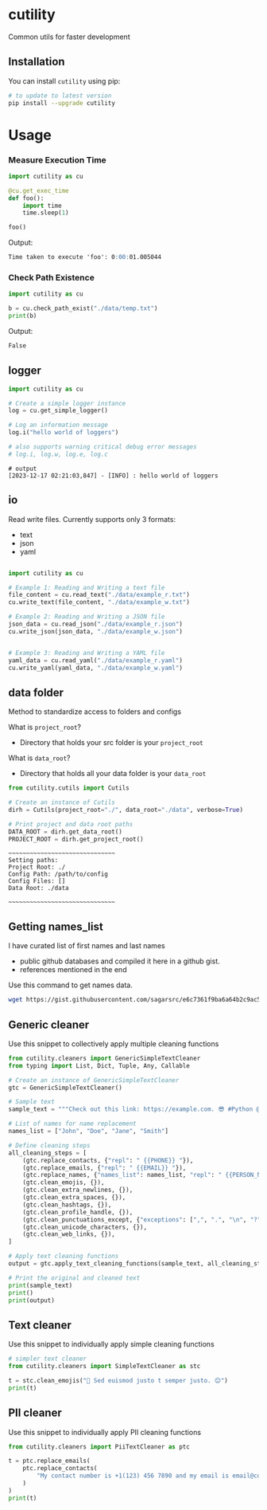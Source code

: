 # cutility

Common utils for faster development

## Installation

You can install `cutility` using pip:

```bash
# to update to latest version
pip install --upgrade cutility
```

# Usage

### Measure Execution Time

```python
import cutility as cu

@cu.get_exec_time
def foo():
    import time
    time.sleep(1)

foo()
```

Output:

```markdown
Time taken to execute 'foo': 0:00:01.005044
```

### Check Path Existence

```python
import cutility as cu

b = cu.check_path_exist("./data/temp.txt")
print(b)
```

Output:

```markdown
False
```

## logger

```python
import cutility as cu

# Create a simple logger instance
log = cu.get_simple_logger()

# Log an information message
log.i("hello world of loggers")

# also supports warning critical debug error messages
# log.i, log.w, log.e, log.c
```

```log
# output
[2023-12-17 02:21:03,847] - [INFO] : hello world of loggers
```

## io

Read write files. Currently supports only 3 formats:

- text
- json
- yaml

```python

import cutility as cu

# Example 1: Reading and Writing a text file
file_content = cu.read_text("./data/example_r.txt")
cu.write_text(file_content, "./data/example_w.txt")

# Example 2: Reading and Writing a JSON file
json_data = cu.read_json("./data/example_r.json")
cu.write_json(json_data, "./data/example_w.json")


# Example 3: Reading and Writing a YAML file
yaml_data = cu.read_yaml("./data/example_r.yaml")
cu.write_yaml(yaml_data, "./data/example_w.yaml")
```

## data folder

Method to standardize access to folders and configs

What is `project_root`?

- Directory that holds your src folder is your `project_root`

What is `data_root`?

- Directory that holds all your data folder is your `data_root`

```python
from cutility.cutils import Cutils

# Create an instance of Cutils
dirh = Cutils(project_root="./", data_root="./data", verbose=True)

# Print project and data root paths
DATA_ROOT = dirh.get_data_root()
PROJECT_ROOT = dirh.get_project_root()
```

```
~~~~~~~~~~~~~~~~~~~~~~~~~~~~~~
Setting paths:
Project Root: ./
Config Path: /path/to/config
Config Files: []
Data Root: ./data

~~~~~~~~~~~~~~~~~~~~~~~~~~~~~~
```

## Getting names_list

I have curated list of first names and last names

- public github databases and compiled it here in a github gist.
- references mentioned in the end

Use this command to get names data.

```bash
wget https://gist.githubusercontent.com/sagarsrc/e6c7361f9ba6a64b2c9ac5bb10f0285a/raw/fbcca7c6821e7aff285271a6ce42361bbe95cc0c/pii_names.json
```

## Generic cleaner

Use this snippet to collectively apply multiple cleaning functions

```python
from cutility.cleaners import GenericSimpleTextCleaner
from typing import List, Dict, Tuple, Any, Callable

# Create an instance of GenericSimpleTextCleaner
gtc = GenericSimpleTextCleaner()

# Sample text
sample_text = """Check out this link: https://example.com. 😎 #Python @user1, sample@gmail.com 123-456-7908 #testing # python"""

# List of names for name replacement
names_list = ["John", "Doe", "Jane", "Smith"]

# Define cleaning steps
all_cleaning_steps = [
    (gtc.replace_contacts, {"repl": " {{PHONE}} "}),
    (gtc.replace_emails, {"repl": " {{EMAIL}} "}),
    (gtc.replace_names, {"names_list": names_list, "repl": " {{PERSON_NAME}} "}),
    (gtc.clean_emojis, {}),
    (gtc.clean_extra_newlines, {}),
    (gtc.clean_extra_spaces, {}),
    (gtc.clean_hashtags, {}),
    (gtc.clean_profile_handle, {}),
    (gtc.clean_punctuations_except, {"exceptions": [",", ".", "\n", "?", "}", "{"]}),
    (gtc.clean_unicode_characters, {}),
    (gtc.clean_web_links, {}),
]

# Apply text cleaning functions
output = gtc.apply_text_cleaning_functions(sample_text, all_cleaning_steps)

# Print the original and cleaned text
print(sample_text)
print()
print(output)
```

## Text cleaner

Use this snippet to individually apply simple cleaning functions

```python
# simpler text cleaner
from cutility.cleaners import SimpleTextCleaner as stc

t = stc.clean_emojis("🌟 Sed euismod justo t semper justo. 😊")
print(t)

```

## PII cleaner

Use this snippet to individually apply PII cleaning functions

```python
from cutility.cleaners import PiiTextCleaner as ptc

t = ptc.replace_emails(
    ptc.replace_contacts(
        "My contact number is +1(123) 456 7890 and my email is email@company.com"
    )
)
print(t)
```
